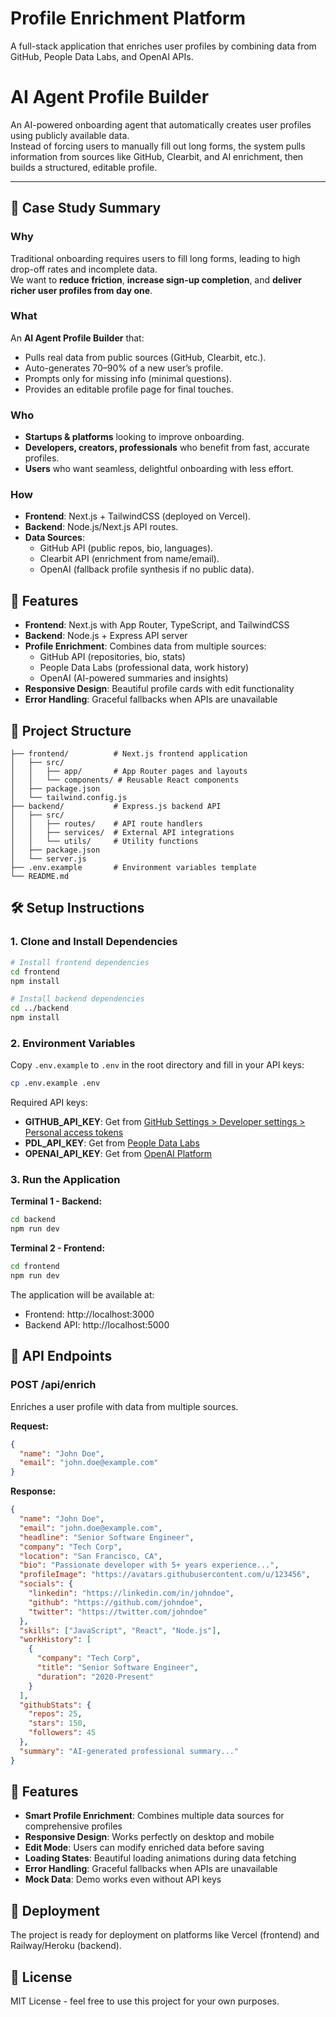 # Profile Enrichment Platform

A full-stack application that enriches user profiles by combining data from GitHub, People Data Labs, and OpenAI APIs.

# AI Agent Profile Builder

An AI-powered onboarding agent that automatically creates user profiles using publicly available data.  
Instead of forcing users to manually fill out long forms, the system pulls information from sources like GitHub, Clearbit, and AI enrichment, then builds a structured, editable profile.

---

## 🎯 Case Study Summary

### Why
Traditional onboarding requires users to fill long forms, leading to high drop-off rates and incomplete data.  
We want to **reduce friction**, **increase sign-up completion**, and **deliver richer user profiles from day one**.

### What
An **AI Agent Profile Builder** that:
- Pulls real data from public sources (GitHub, Clearbit, etc.).
- Auto-generates 70–90% of a new user’s profile.
- Prompts only for missing info (minimal questions).
- Provides an editable profile page for final touches.

### Who
- **Startups & platforms** looking to improve onboarding.  
- **Developers, creators, professionals** who benefit from fast, accurate profiles.  
- **Users** who want seamless, delightful onboarding with less effort.

### How
- **Frontend**: Next.js + TailwindCSS (deployed on Vercel).  
- **Backend**: Node.js/Next.js API routes.  
- **Data Sources**:  
  - GitHub API (public repos, bio, languages).  
  - Clearbit API (enrichment from name/email).  
  - OpenAI (fallback profile synthesis if no public data). 

## 🚀 Features

- **Frontend**: Next.js with App Router, TypeScript, and TailwindCSS
- **Backend**: Node.js + Express API server
- **Profile Enrichment**: Combines data from multiple sources:
  - GitHub API (repositories, bio, stats)
  - People Data Labs (professional data, work history)
  - OpenAI (AI-powered summaries and insights)
- **Responsive Design**: Beautiful profile cards with edit functionality
- **Error Handling**: Graceful fallbacks when APIs are unavailable

## 📁 Project Structure

```
├── frontend/          # Next.js frontend application
│   ├── src/
│   │   ├── app/       # App Router pages and layouts
│   │   └── components/ # Reusable React components
│   ├── package.json
│   └── tailwind.config.js
├── backend/           # Express.js backend API
│   ├── src/
│   │   ├── routes/    # API route handlers
│   │   ├── services/  # External API integrations
│   │   └── utils/     # Utility functions
│   ├── package.json
│   └── server.js
├── .env.example       # Environment variables template
└── README.md
```

## 🛠️ Setup Instructions

### 1. Clone and Install Dependencies

```bash
# Install frontend dependencies
cd frontend
npm install

# Install backend dependencies
cd ../backend
npm install
```

### 2. Environment Variables

Copy `.env.example` to `.env` in the root directory and fill in your API keys:

```bash
cp .env.example .env
```

Required API keys:
- **GITHUB_API_KEY**: Get from [GitHub Settings > Developer settings > Personal access tokens](https://github.com/settings/tokens)
- **PDL_API_KEY**: Get from [People Data Labs](https://www.peopledatalabs.com/)
- **OPENAI_API_KEY**: Get from [OpenAI Platform](https://platform.openai.com/api-keys)

### 3. Run the Application

**Terminal 1 - Backend:**
```bash
cd backend
npm run dev
```

**Terminal 2 - Frontend:**
```bash
cd frontend
npm run dev
```

The application will be available at:
- Frontend: http://localhost:3000
- Backend API: http://localhost:5000

## 🔧 API Endpoints

### POST /api/enrich
Enriches a user profile with data from multiple sources.

**Request:**
```json
{
  "name": "John Doe",
  "email": "john.doe@example.com"
}
```

**Response:**
```json
{
  "name": "John Doe",
  "email": "john.doe@example.com",
  "headline": "Senior Software Engineer",
  "company": "Tech Corp",
  "location": "San Francisco, CA",
  "bio": "Passionate developer with 5+ years experience...",
  "profileImage": "https://avatars.githubusercontent.com/u/123456",
  "socials": {
    "linkedin": "https://linkedin.com/in/johndoe",
    "github": "https://github.com/johndoe",
    "twitter": "https://twitter.com/johndoe"
  },
  "skills": ["JavaScript", "React", "Node.js"],
  "workHistory": [
    {
      "company": "Tech Corp",
      "title": "Senior Software Engineer",
      "duration": "2020-Present"
    }
  ],
  "githubStats": {
    "repos": 25,
    "stars": 150,
    "followers": 45
  },
  "summary": "AI-generated professional summary..."
}
```

## 🎨 Features

- **Smart Profile Enrichment**: Combines multiple data sources for comprehensive profiles
- **Responsive Design**: Works perfectly on desktop and mobile
- **Edit Mode**: Users can modify enriched data before saving
- **Loading States**: Beautiful loading animations during data fetching
- **Error Handling**: Graceful fallbacks when APIs are unavailable
- **Mock Data**: Demo works even without API keys

## 🚀 Deployment

The project is ready for deployment on platforms like Vercel (frontend) and Railway/Heroku (backend).

## 📝 License

MIT License - feel free to use this project for your own purposes.